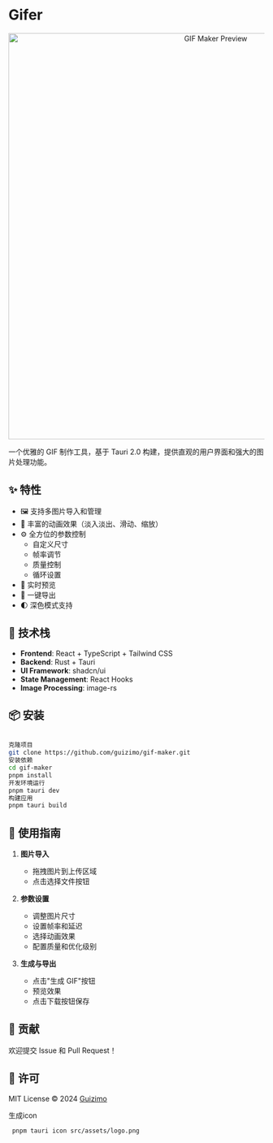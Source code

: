 # Gifer

<p align="center">
  <img src="./screenshots/preview.png" alt="GIF Maker Preview" width="800">
</p>

一个优雅的 GIF 制作工具，基于 Tauri 2.0 构建，提供直观的用户界面和强大的图片处理功能。

## ✨ 特性

- 🖼️ 支持多图片导入和管理
- 🎨 丰富的动画效果（淡入淡出、滑动、缩放）
- ⚙️ 全方位的参数控制
  - 自定义尺寸
  - 帧率调节
  - 质量控制
  - 循环设置
- 🎯 实时预览
- 💾 一键导出
- 🌓 深色模式支持

## 🚀 技术栈

- **Frontend**: React + TypeScript + Tailwind CSS
- **Backend**: Rust + Tauri
- **UI Framework**: shadcn/ui
- **State Management**: React Hooks
- **Image Processing**: image-rs

## 📦 安装

```bash

克隆项目
git clone https://github.com/guizimo/gif-maker.git
安装依赖
cd gif-maker
pnpm install
开发环境运行
pnpm tauri dev
构建应用
pnpm tauri build

```
## 🔧 使用指南

1. **图片导入**
   - 拖拽图片到上传区域
   - 点击选择文件按钮
   
2. **参数设置**
   - 调整图片尺寸
   - 设置帧率和延迟
   - 选择动画效果
   - 配置质量和优化级别

3. **生成与导出**
   - 点击"生成 GIF"按钮
   - 预览效果
   - 点击下载按钮保存

## 🤝 贡献

欢迎提交 Issue 和 Pull Request！

## 📄 许可

MIT License © 2024 [Guizimo](https://github.com/guizimo)




生成icon

```shell
 pnpm tauri icon src/assets/logo.png
```
